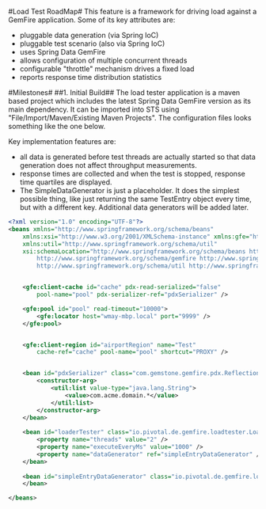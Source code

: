 #Load Test RoadMap#
This feature is a framework for driving load against a GemFire application.
Some of its key attributes are:
* pluggable data generation (via Spring IoC)
* pluggable test scenario (also via Spring IoC)
* uses Spring Data GemFire
* allows configuration of multiple concurrent threads
* configurable "throttle" mechanism drives a fixed load 
* reports response time distribution statistics

#Milestones#
##1. Initial Build##
The load tester application is a maven based project which includes the latest
Spring Data GemFire version as its main dependency. It can be imported into STS
using "File/Import/Maven/Existing Maven Projects".  The configuration files
looks something like the one below.

Key implementation features are:
* all data is generated before test threads are actually started so that data
generation does not affect throughput measurements.
* response times are collected and when the test is stopped, response time
quartiles are displayed.
* The SimpleDataGenerator is just a placeholder. It does the simplest possible
thing, like just returning the same TestEntry object every time, but with a
different key.  Additional data generators will be added later.


```xml
<?xml version="1.0" encoding="UTF-8"?>
<beans xmlns="http://www.springframework.org/schema/beans"
	xmlns:xsi="http://www.w3.org/2001/XMLSchema-instance" xmlns:gfe="http://www.springframework.org/schema/gemfire"
	xmlns:util="http://www.springframework.org/schema/util"
	xsi:schemaLocation="http://www.springframework.org/schema/beans http://www.springframework.org/schema/beans/spring-beans.xsd
		http://www.springframework.org/schema/gemfire http://www.springframework.org/schema/gemfire/spring-gemfire.xsd
		http://www.springframework.org/schema/util http://www.springframework.org/schema/util/spring-util-4.0.xsd">


	<gfe:client-cache id="cache" pdx-read-serialized="false"
		pool-name="pool" pdx-serializer-ref="pdxSerializer" />

	<gfe:pool id="pool" read-timeout="10000">
		<gfe:locator host="wmay-mbp.local" port="9999" />
	</gfe:pool>


	<gfe:client-region id="airportRegion" name="Test" 
		cache-ref="cache" pool-name="pool" shortcut="PROXY" />


	<bean id="pdxSerializer" class="com.gemstone.gemfire.pdx.ReflectionBasedAutoSerializer">
		<constructor-arg>
			<util:list value-type="java.lang.String">
				<value>com.acme.domain.*</value>
			</util:list>
		</constructor-arg>
	</bean>
	
	<bean id="loaderTester" class="io.pivotal.de.gemfire.loadtester.LoadTester">
        <property name="threads" value="2" />
        <property name="executeEveryMs" value="1000" />
        <property name="dataGenerator" ref="simpleEntryDataGenerator" />
	</bean>
    
    <bean id="simpleEntryDataGenerator" class="io.pivotal.de.gemfire.loadtester.SimpleEntryDataGenerator">
    </bean>

</beans>

```

